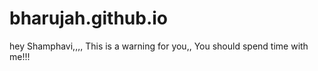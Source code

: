 # bharujah.github.io

hey Shamphavi,,,, This is a warning for you,, 
You should spend time with me!!!
